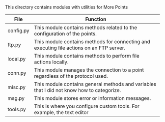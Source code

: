 This directory contains modules with utilities for More Points

| File       | Function        |
|----------- | --------------- |
| config.py  | This module contains methods related to the configuration of the points.   |
| ftp.py     | This module contains methods for connecting and executing file actions on an FTP server.  |
| local.py   | This module contains methods to perform file actions locally. |
| conn.py    | This module manages the connection to a point regardless of the protocol used. |
| misc.py    | This module contains general methods and variables that I did not know how to categorize.   |
| msg.py     | This module stores error or information messages. |
| tools.py   | This is where you configure custom tools. For example, the text editor |

